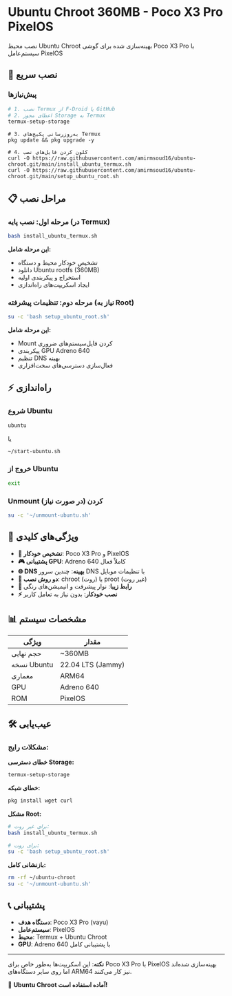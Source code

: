 # Ubuntu Chroot 360MB - Poco X3 Pro PixelOS

نصب محیط Ubuntu Chroot بهینه‌سازی شده برای گوشی Poco X3 Pro با سیستم‌عامل PixelOS

## 🚀 نصب سریع

### پیش‌نیازها
```bash
# 1. نصب Termux از F-Droid یا GitHub
# 2. اعطای مجوز Storage به Termux
termux-setup-storage
```
```
# 3. به‌روزرسانی پکیج‌های Termux
pkg update && pkg upgrade -y
```
```
# 4. کلون کردن فایل‌های نصب
curl -O https://raw.githubusercontent.com/amirmsoud16/ubuntu-chroot.git/main/install_ubuntu_termux.sh
curl -O https://raw.githubusercontent.com/amirmsoud16/ubuntu-chroot.git/main/setup_ubuntu_root.sh
```

## 📋 مراحل نصب

### مرحله اول: نصب پایه (در Termux)
```bash
bash install_ubuntu_termux.sh
```
**این مرحله شامل:**
- تشخیص خودکار محیط و دستگاه
- دانلود Ubuntu rootfs (360MB)
- استخراج و پیکربندی اولیه
- ایجاد اسکریپت‌های راه‌اندازی

### مرحله دوم: تنظیمات پیشرفته (نیاز به Root)
```bash
su -c 'bash setup_ubuntu_root.sh'
```
**این مرحله شامل:**
- Mount کردن فایل‌سیستم‌های ضروری
- پیکربندی GPU Adreno 640
- تنظیم DNS بهینه
- فعال‌سازی دسترسی‌های سخت‌افزاری

## ⚡ راه‌اندازی

### شروع Ubuntu
```bash
ubuntu
```
یا
```bash
~/start-ubuntu.sh
```

### خروج از Ubuntu
```bash
exit
```

### Unmount کردن (در صورت نیاز)
```bash
su -c '~/unmount-ubuntu.sh'
```

## 🎯 ویژگی‌های کلیدی

- **🔧 تشخیص خودکار**: Poco X3 Pro و PixelOS
- **🎮 پشتیبانی GPU**: Adreno 640 کاملاً فعال
- **🌐 DNS بهینه**: چندین سرور DNS با تنظیمات موبایل
- **📱 دو روش نصب**: chroot (روت) یا proot (غیر روت)
- **🎨 رابط زیبا**: نوار پیشرفت و انیمیشن‌های رنگی
- **⚡ نصب خودکار**: بدون نیاز به تعامل کاربر

## 📊 مشخصات سیستم

| ویژگی | مقدار |
|--------|--------|
| حجم نهایی | ~360MB |
| نسخه Ubuntu | 22.04 LTS (Jammy) |
| معماری | ARM64 |
| GPU | Adreno 640 |
| ROM | PixelOS |

## 🛠️ عیب‌یابی

### مشکلات رایج:

**خطای دسترسی Storage:**
```bash
termux-setup-storage
```

**خطای شبکه:**
```bash
pkg install wget curl
```

**مشکل Root:**
```bash
# برای غیر روت:
bash install_ubuntu_termux.sh

# برای روت:
su -c 'bash setup_ubuntu_root.sh'
```

**بازنشانی کامل:**
```bash
rm -rf ~/ubuntu-chroot
su -c '~/unmount-ubuntu.sh'
```

## 📞 پشتیبانی

- **دستگاه هدف**: Poco X3 Pro (vayu)
- **سیستم‌عامل**: PixelOS
- **محیط**: Termux + Ubuntu Chroot
- **GPU**: Adreno 640 با پشتیبانی کامل

---

**نکته**: این اسکریپت‌ها به‌طور خاص برای Poco X3 Pro با PixelOS بهینه‌سازی شده‌اند اما روی سایر دستگاه‌های ARM64 نیز کار می‌کنند.

🚀 **Ubuntu Chroot آماده استفاده است!**
